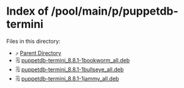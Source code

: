 
# Index of /pool/main/p/puppetdb-termini
Files in this directory:
- ⤴ [Parent Directory](../)
- 🗒 [puppetdb-termini_8.8.1-1bookworm_all.deb](puppetdb-termini_8.8.1-1bookworm_all.deb)
- 🗒 [puppetdb-termini_8.8.1-1bullseye_all.deb](puppetdb-termini_8.8.1-1bullseye_all.deb)
- 🗒 [puppetdb-termini_8.8.1-1jammy_all.deb](puppetdb-termini_8.8.1-1jammy_all.deb)
